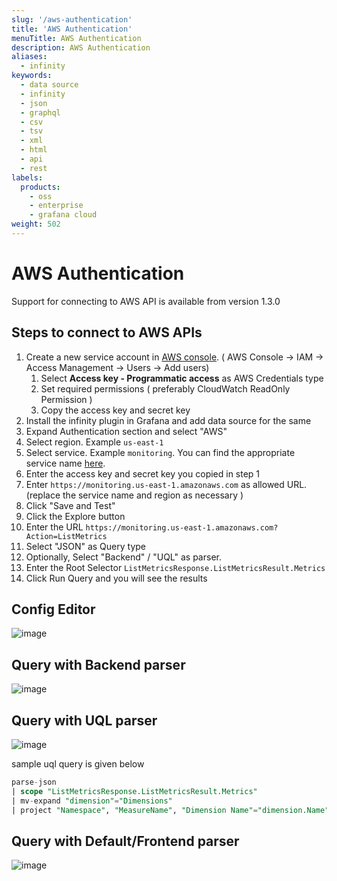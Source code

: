 ```yaml
---
slug: '/aws-authentication'
title: 'AWS Authentication'
menuTitle: AWS Authentication
description: AWS Authentication
aliases:
  - infinity
keywords:
  - data source
  - infinity
  - json
  - graphql
  - csv
  - tsv
  - xml
  - html
  - api
  - rest
labels:
  products:
    - oss
    - enterprise
    - grafana cloud
weight: 502
---
```


# AWS Authentication

Support for connecting to AWS API is available from version 1.3.0

## Steps to connect to AWS APIs

1. Create a new service account in [AWS console](https://us-east-1.console.aws.amazon.com/iam/home#/users$new?step=details). ( AWS Console -> IAM -> Access Management -> Users -> Add users)
   1. Select **Access key - Programmatic access** as AWS Credentials type
   2. Set required permissions ( preferably CloudWatch ReadOnly Permission )
   3. Copy the access key and secret key
2. Install the infinity plugin in Grafana and add data source for the same
3. Expand Authentication section and select "AWS"
4. Select region. Example `us-east-1`
5. Select service. Example `monitoring`. You can find the appropriate service name [here](https://docs.aws.amazon.com/general/latest/gr/aws-service-information.html).
6. Enter the access key and secret key you copied in step 1
7. Enter `https://monitoring.us-east-1.amazonaws.com` as allowed URL. (replace the service name and region as necessary )
8. Click "Save and Test"
9. Click the Explore button
10. Enter the URL `https://monitoring.us-east-1.amazonaws.com?Action=ListMetrics`
11. Select "JSON" as Query type
12. Optionally, Select "Backend" / "UQL" as parser.
13. Enter the Root Selector `ListMetricsResponse.ListMetricsResult.Metrics`
14. Click Run Query and you will see the results

## Config Editor

![image](https://user-images.githubusercontent.com/153843/210791648-7d05d435-2a26-469c-9bfd-e4db98018999.png#center)

## Query with Backend parser

![image](https://user-images.githubusercontent.com/153843/210788954-e8bf3fab-e1c7-426d-8e87-610315c6afee.png#center)

## Query with UQL parser

![image](https://user-images.githubusercontent.com/153843/210791302-178391c9-93f9-4449-8f5a-8e14a3db1eff.png#center)

sample uql query is given below

```sql
parse-json
| scope "ListMetricsResponse.ListMetricsResult.Metrics"
| mv-expand "dimension"="Dimensions"
| project "Namespace", "MeasureName", "Dimension Name"="dimension.Name", "Dimension Value"="dimension.Value"
```

## Query with Default/Frontend parser

![image](https://user-images.githubusercontent.com/153843/210790702-af822bdc-e974-4410-83b2-8e7776f03516.png#center)
